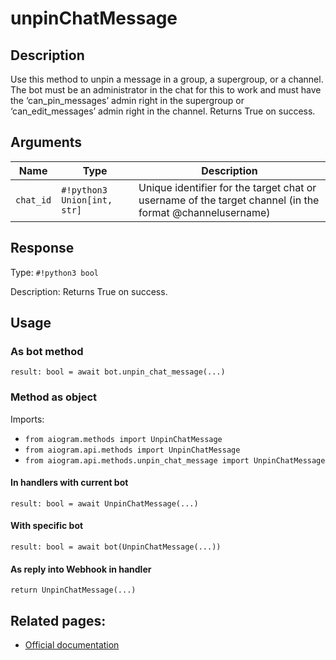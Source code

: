 # unpinChatMessage

## Description

Use this method to unpin a message in a group, a supergroup, or a channel. The bot must be an administrator in the chat for this to work and must have the ‘can_pin_messages’ admin right in the supergroup or ‘can_edit_messages’ admin right in the channel. Returns True on success.


## Arguments

| Name | Type | Description |
| - | - | - |
| `chat_id` | `#!python3 Union[int, str]` | Unique identifier for the target chat or username of the target channel (in the format @channelusername) |



## Response

Type: `#!python3 bool`

Description: Returns True on success.


## Usage

### As bot method

```python3
result: bool = await bot.unpin_chat_message(...)
```

### Method as object

Imports:

- `from aiogram.methods import UnpinChatMessage`
- `from aiogram.api.methods import UnpinChatMessage`
- `from aiogram.api.methods.unpin_chat_message import UnpinChatMessage`

#### In handlers with current bot
```python3
result: bool = await UnpinChatMessage(...)
```

#### With specific bot
```python3
result: bool = await bot(UnpinChatMessage(...))
```
#### As reply into Webhook in handler
```python3
return UnpinChatMessage(...)
```


## Related pages:

- [Official documentation](https://core.telegram.org/bots/api#unpinchatmessage)
